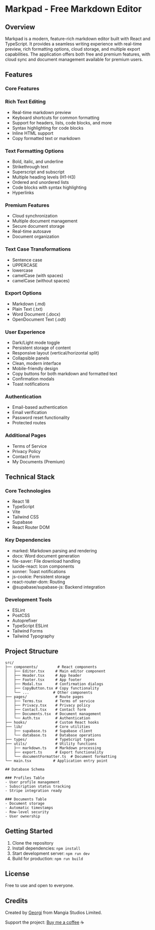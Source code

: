 # Markpad - Free Markdown Editor

## Overview

Markpad is a modern, feature-rich markdown editor built with React and TypeScript. It provides a seamless writing experience with real-time preview, rich formatting options, cloud storage, and multiple export capabilities. The application offers both free and premium features, with cloud sync and document management available for premium users.

## Features

### Core Features
### Rich Text Editing
- Real-time markdown preview
- Keyboard shortcuts for common formatting
- Support for headers, lists, code blocks, and more
- Syntax highlighting for code blocks
- Inline HTML support
- Copy formatted text or markdown

### Text Formatting Options
- Bold, italic, and underline
- Strikethrough text
- Superscript and subscript
- Multiple heading levels (H1-H3)
- Ordered and unordered lists
- Code blocks with syntax highlighting
- Hyperlinks

### Premium Features
- Cloud synchronization
- Multiple document management
- Secure document storage
- Real-time autosave
- Document organization

### Text Case Transformations
- Sentence case
- UPPERCASE
- lowercase
- camelCase (with spaces)
- camelCase (without spaces)

### Export Options
- Markdown (.md)
- Plain Text (.txt)
- Word Document (.docx)
- OpenDocument Text (.odt)

### User Experience
- Dark/Light mode toggle
- Persistent storage of content
- Responsive layout (vertical/horizontal split)
- Collapsible panels
- Clean, modern interface
- Mobile-friendly design
- Copy buttons for both markdown and formatted text
- Confirmation modals
- Toast notifications

### Authentication
- Email-based authentication
- Email verification
- Password reset functionality
- Protected routes

### Additional Pages
- Terms of Service
- Privacy Policy
- Contact Form
- My Documents (Premium)

## Technical Stack

### Core Technologies
- React 18
- TypeScript
- Vite
- Tailwind CSS
- Supabase
- React Router DOM

### Key Dependencies
- marked: Markdown parsing and rendering
- docx: Word document generation
- file-saver: File download handling
- lucide-react: Icon components
- sonner: Toast notifications
- js-cookie: Persistent storage
- react-router-dom: Routing
- @supabase/supabase-js: Backend integration

### Development Tools
- ESLint
- PostCSS
- Autoprefixer
- TypeScript ESLint
- Tailwind Forms
- Tailwind Typography

## Project Structure

```
src/
├── components/         # React components
│   ├── Editor.tsx     # Main editor component
│   ├── Header.tsx     # App header
│   ├── Footer.tsx     # App footer
│   ├── Modal.tsx      # Confirmation dialogs
│   ├── CopyButton.tsx # Copy functionality
│   └── ...           # Other components
├── pages/             # Route pages
│   ├── Terms.tsx      # Terms of service
│   ├── Privacy.tsx    # Privacy policy
│   ├── Contact.tsx    # Contact form
│   ├── Documents.tsx  # Document management
│   └── Auth.tsx       # Authentication
├── hooks/             # Custom React hooks
├── lib/               # Core utilities
│   ├── supabase.ts    # Supabase client
│   └── database.ts    # Database operations
├── types/             # TypeScript types
├── utils/             # Utility functions
│   ├── markdown.ts    # Markdown processing
│   ├── export.ts      # Export functionality
│   └── documentFormatter.ts  # Document formatting
└── main.tsx          # Application entry point

## Database Schema

### Profiles Table
- User profile management
- Subscription status tracking
- Stripe integration ready

### Documents Table
- Document storage
- Automatic timestamps
- Row-level security
- User ownership
```

## Getting Started

1. Clone the repository
2. Install dependencies: `npm install`
3. Start development server: `npm run dev`
4. Build for production: `npm run build`

## License

Free to use and open to everyone.

## Credits

Created by [Georgi](https://x.com/georgipep) from Mangia Studios Limited.

Support the project: [Buy me a coffee](https://www.buymeacoffee.com/georgipep) ☕